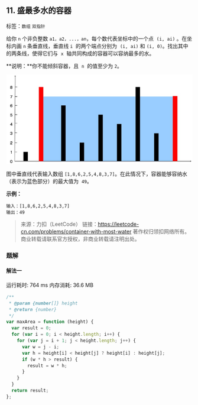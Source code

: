 ## 11. 盛最多水的容器

标签：`数组` `双指针`

给你 `n` 个非负整数 `a1，a2，...，an`，每个数代表坐标中的一个点  `(i, ai)` 。在坐标内画 `n` 条垂直线，垂直线 `i`  的两个端点分别为  `(i, ai)` 和 `(i, 0)`。找出其中的两条线，使得它们与  `x`  轴共同构成的容器可以容纳最多的水。

**说明：**你不能倾斜容器，且  `n`  的值至少为 `2`。

![盛最多水的容器](./1.jpg)

图中垂直线代表输入数组 `[1,8,6,2,5,4,8,3,7]`。在此情况下，容器能够容纳水（表示为蓝色部分）的最大值为  `49`。

**示例：**

```
输入：[1,8,6,2,5,4,8,3,7]
输出：49
```

> 来源：力扣（LeetCode）
> 链接：https://leetcode-cn.com/problems/container-with-most-water
> 著作权归领扣网络所有。商业转载请联系官方授权，非商业转载请注明出处。

### 题解

#### 解法一

运行耗时: 764 ms 内存消耗: 36.6 MB

```javascript
/**
 * @param {number[]} height
 * @return {number}
 */
var maxArea = function (height) {
  var result = 0;
  for (var i = 0; i < height.length; i++) {
    for (var j = i + 1; j < height.length; j++) {
      var w = j - i;
      var h = height[i] < height[j] ? height[i] : height[j];
      if (w * h > result) {
        result = w * h;
      }
    }
  }
  return result;
};
```
